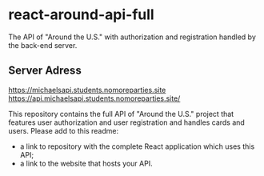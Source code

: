 # react-around-api-full

The API of "Around the U.S." with authorization and registration handled by the back-end server.

## Server Adress

https://michaelsapi.students.nomoreparties.site
https://api.michaelsapi.students.nomoreparties.site/

This repository contains the full API of "Around the U.S." project that features user authorization and user registration and handles cards and users. Please add to this readme:

- a link to repository with the complete React application which uses this API;
- a link to the website that hosts your API.
